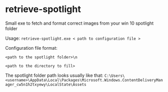 # retrieve-spotlight
Small exe to fetch and format correct images from your win 10 spotlight folder

Usage: `retrieve-spotlight.exe < path to configuration file >`

Configuration file format:

`<path to the spotlight folder>\n`

`<path to the directory to fill>`

The spotlight folder path looks usually like that:
`C:\Users\<username>\AppData\Local\Packages\Microsoft.Windows.ContentDeliveryManager_cw5n1h2txyewy\LocalState\Assets`
